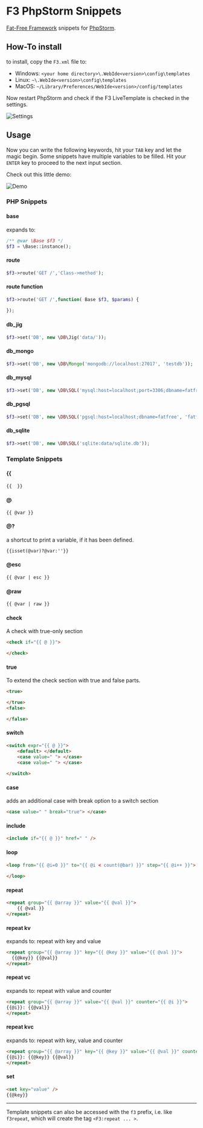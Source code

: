 # F3 PhpStorm Snippets


[Fat-Free Framework](https://github.com/bcosca/fatfree) snippets for [PhpStorm](http://www.jetbrains.com/phpstorm/).

## How-To install

to install, copy the `F3.xml` file to:

+ Windows: `<your home directory>\.WebIde<version>\config\templates`
+ Linux: `~\.WebIde<version>\config\templates`
+ MacOS: `~/Library/Preferences/WebIde<version>/config/templates`

Now restart PhpStorm and check if the F3 LiveTemplate is checked in the settings.

![Settings](https://dl.dropboxusercontent.com/u/3077539/_linked/F3-Snippets-Settings.jpg)

## Usage

Now you can write the following keywords, hit your `TAB` key and let the magic begin. Some snippets have multiple variables to be filled. Hit your `ENTER` key to proceed to the next input section.

Check out this little demo:

![Demo](https://dl.dropboxusercontent.com/u/3077539/_linked/F3-Snippets-Demo.gif)

### PHP Snippets

#### base

expands to:

``` php
/** @var \Base $f3 */
$f3 = \Base::instance();
```


#### route

``` php
$f3->route('GET /','Class->method');
```

#### route function

``` php
$f3->route('GET /',function( Base $f3, $params) {
    
});
```

#### db_jig

``` php
$f3->set('DB', new \DB\Jig('data/'));
```

#### db_mongo

``` php
$f3->set('DB', new \DB\Mongo('mongodb://localhost:27017', 'testdb'));
```

#### db_mysql

``` php
$f3->set('DB', new \DB\SQL('mysql:host=localhost;port=3306;dbname=fatfree', 'fatfree', 'fatfree'));
```

#### db_pgsql

``` php
$f3->set('DB', new \DB\SQL('pgsql:host=localhost;dbname=fatfree', 'fatfree', 'fatfree'));
```

#### db_sqlite

``` php
$f3->set('DB', new \DB\SQL('sqlite:data/sqlite.db'));
```


### Template Snippets


#### {{

``` html
{{  }}
```

#### @

``` html
{{ @var }}
```

#### @?

a shortcut to print a variable, if it has been defined.

``` html
{{isset(@var)?@var:''}}
```

#### @esc

``` html
{{ @var | esc }}
```


#### @raw

``` html
{{ @var | raw }}
```


#### check

A check with true-only section

``` html
<check if="{{ @ }}">

</check>
```

#### true

To extend the check section with true and false parts.

``` html
<true>

</true>
<false>

</false>
```

#### switch

``` html
<switch expr="{{ @ }}">
    <default> </default>
    <case value=" "> </case>
    <case value=" "> </case>
    
</switch>
```

#### case

adds an additional case with break option to a switch section

``` html
<case value=" " break="true"> </case>
```

#### include

``` html
<include if="{{ @ }}" href=" " />
```


#### loop

``` html
<loop from="{{ @i=0 }}" to="{{ @i < count(@bar) }}" step="{{ @i++ }}">
        	
</loop>
```

#### repeat

``` html
<repeat group="{{ @array }}" value="{{ @val }}">
    {{ @val }}
</repeat>
```

#### repeat kv

expands to: repeat with key and value

``` html
<repeat group="{{ @array }}" key="{{ @key }}" value="{{ @val }}">
  {{@key}} {{@val}}
</repeat>
```

#### repeat vc

expands to: repeat with value and counter

``` html
<repeat group="{{ @array }}" value="{{ @val }}" counter="{{ @i }}">
{{@i}}: {{@val}}
</repeat>
```

#### repeat kvc

expands to: repeat with key, value and counter

``` html
<repeat group="{{ @array }}" key="{{ @key }}" value="{{ @val }}" counter="{{ @i }}">
{{@i}}: {{@key}} {{@val}}
</repeat>
```

#### set

``` html
<set key="value" />
{{@key}}
```

---

Template snippets can also be accessed with the `f3` prefix, i.e. like `f3repeat`, which will create the tag `<F3:repeat ... >`. 
